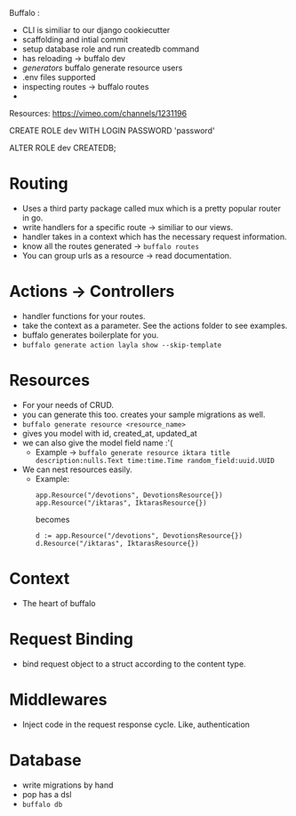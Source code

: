 Buffalo :
- CLI is similiar to our django cookiecutter
- scaffolding and intial commit
- setup database role and run createdb command
- has reloading -> buffalo dev
- *generators* buffalo generate resource users 
- .env files supported
- inspecting routes -> buffalo routes
- 

Resources:
https://vimeo.com/channels/1231196


CREATE ROLE dev WITH LOGIN PASSWORD 'password'

ALTER ROLE dev CREATEDB; 


# Routing
- Uses a third party package called mux which is a pretty popular router in go.
- write handlers for a specific route -> similiar to our views.
- handler takes in a context which has the necessary request information.
- know all the routes generated -> `buffalo routes`
- You can group urls as a resource -> read documentation.


# Actions -> Controllers
- handler functions for your routes.
- take the context as a parameter. See the actions folder to see examples.
- buffalo generates boilerplate for you.
- `buffalo generate action layla show --skip-template`

# Resources
- For your needs of CRUD.
- you can generate this too. creates your sample migrations as well.
- `buffalo generate resource <resource_name>`
- gives you model with id, created_at, updated_at
- we can also give the model field name :'(
    - Example -> `buffalo generate resource iktara title description:nulls.Text time:time.Time random_field:uuid.UUID`
- We can nest resources easily.
    - Example:
        ```
        app.Resource("/devotions", DevotionsResource{})
		app.Resource("/iktaras", IktarasResource{})
        ```
        becomes
        ```
        d := app.Resource("/devotions", DevotionsResource{})
		d.Resource("/iktaras", IktarasResource{})
        ```


# Context
- The heart of buffalo

# Request Binding
- bind request object to a struct according to the content type.

# Middlewares
- Inject code in the request response cycle. Like, authentication 

# Database
- write migrations by hand
- pop has a dsl
- `buffalo db`